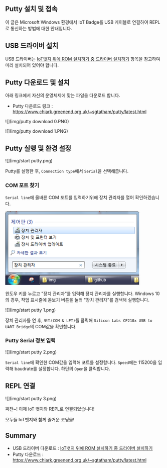 ## Putty 설치 및 접속

이 글은 Microsoft Windows 환경에서 IoT Badge를 USB 케이블로 연결하여 REPL로 통신하는 방법에 대한 안내입니다.

## USB 드라이버 설치

USB 드라이버는 [IoT뱃지 위에 ROM 설치하기 중 드라이버 설치하기](../firmware#1-드라이비-설치하기) 항목을 참고하여 미리 설치되어 있어야 합니다.

## Putty 다운로드 및 설치

아래 링크에서 자신의 운영체제에 맞는 파일을 다운로드 합니다.
* Putty 다운로드 링크 : https://www.chiark.greenend.org.uk/~sgtatham/putty/latest.html

![](img/putty download 0.PNG)

![](img/putty download 1.PNG)

## Putty 실행 및 환경 설정

![](img/start putty.png)

Putty를 실행한 후, `Connection type`에서 `Serial`을 선택해줍니다.


### COM 포트 찾기
`Serial line`에 올바른 COM 포트를 입력하기위해 장치 관리자를 열어 확인하겠습니다.

![](img/jangchi.png)

윈도우 키를 누르고 "장치 관리자"를 입력해 장치 관리자를 실행합니다.
Windows 10의 경우, 작업 표시줄에 돋보기 버튼을 눌러 "장치 관리자"를 검색해 실행합니다.

![](img/start putty 1.png)

장치 관리자를 연 후, `포트(COM & LPT)`를 클릭해 `Silicon Labs CP210x USB to UART Bridge`의 COM값을 확인합니다.


### Putty Serial 정보 입력

![](img/start putty 2.png)

`Serial line`에 확인한 COM값을 입력해 포트를 설정합니다. `Speed`에는 115200을 입력해 baudrate를 설정합니다.
하단의 `Open`을 클릭합니다.

## REPL 연결

![](img/start putty 3.png)

짜잔~! 이제 IoT 뱃지와 REPL로 연결되었습니다!

모두들 IoT뱃지와 함께 즐거운 코딩을!

## Summary
* USB 드라이버 다운로드 : [IoT뱃지 위에 ROM 설치하기 중 드라이버 설치하기](../firmware#1-드라이비-설치하기)
* Putty 다운로드 : https://www.chiark.greenend.org.uk/~sgtatham/putty/latest.html
